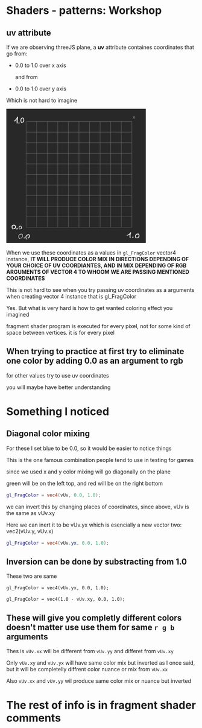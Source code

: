 # Shaders - patterns: Workshop

## uv attribute

If we are observing threeJS plane, a **uv** attribute containes coordinates that
go from:

- 0.0 to 1.0 over x axis

  and from

- 0.0 to 1.0 over y axis

Which is not hard to imagine

![uv coords](/images/Screenshot%20from%202024-11-08%2020-01-04.png)

When we use these coordinates as a values in `gl_FragColor` vector4 instance, **IT WILL PRODUCE COLOR MIX IN DIRECTIONS DEPENDING OF YOUR CHOICE OF UV COORDIANTES, AND IN MIX DEPENDING OF RGB ARGUMENTS OF VECTOR 4 TO WHOOM WE ARE PASSING MENTIONED COORDINATES**

This is not hard to see when you try passing uv coordinates as a arguments when creating vector 4 instance that is gl_FragColor

Yes. But what is very hard is how to get wanted coloring effect you imagined

fragment shader program is executed for every pixel, not for some kind of space between vertices. it is for every pixel

## When trying to practice at first try to eliminate one color by adding 0.0 as an argument to rgb

for other values try to use uv coordinates

you will maybe have better understanding

# Something I noticed

## Diagonal color mixing

For these I set blue to be 0.0, so it would be easier to notice things

This is the one famous combination people tend to use in testing for games

since we used x and y color mixing will go diagonally on the plane

green will be on the left top, and red will be on the right bottom

```glsl
gl_FragColor = vec4(vUv, 0.0, 1.0);
```

we can invert this by changing places of coordinates, since above, vUv is the same as vUv.xy

Here we can inert it to be vUv.yx which is esencially a new vector two: vec2(vUv.y, vUv.x)

```glsl
gl_FragColor = vec4(vUv.yx, 0.0, 1.0);
```

## Inversion can be done by substracting from 1.0

These two are same

```
gl_FragColor = vec4(vUv.yx, 0.0, 1.0);
```

```
gl_FragColor = vec4(1.0 - vUv.xy, 0.0, 1.0);
```

## These will give you completly different colors doesn't matter use use them for same `r g b` arguments

Thes is `vUv.xx` will be different from `vUv.yy` and differet from `vUv.xy`

Only `vUv.xy` and `vUv.yx` will have same color mix but inverted as I once said, but it will be completelly diffrent color nuance or mix from `vUv.xx`

Also `vUv.xx` and `vUv.yy` wil produce same color mix or nuance but inverted

# The rest of info is in fragment shader comments
